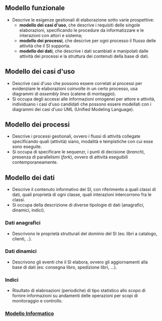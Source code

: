 ## Modello funzionale
- Descrive le esigenze gestionali di elaborazione sotto varie prospettive:
   - **modello dei casi d'uso**, che descrive i requisiti delle singole elaborazioni, specificando le procedure da informatizzare e le interazioni con attori e sistema;
   - **modello dei processi**, che descrive per ogni processo il flusso delle attività che il SI supporta.
   - **modello dei dati**, che descrive i dati scambiati e manipolati dalle attività dei processi e la struttura dei contenuti della base di dati.

## Modello dei casi d'uso 
- Descrive casi d'uso che possono essere correlati ai processi per evidenziare le elaborazioni coinvolte in un certo processo, usa diagrammi di *assembly lines* (catene di montaggio).
- Si occupa degli accessi alle informazioni omogenei per attore e attività, individuano i casi d'uso candidati che possono essere modellati con i diagrammi dei casi d'uso UML (Unified Modeling Language).

## Modello dei processi
- Descrive i processi gestionali, ovvero i flussi di attività collegate specificando quali (attività) siano, modalità e tempistiche con cui esse sono eseguite. 
- Si occupa di specificare le sequenzr, i punti di decisione (*branch*), presenza di parallelismi (*fork*), ovvero di attività eseguibili contemporaneamente.

## Modello dei dati
- Descrive il contenuto informativo dei SI, con riferimento a quali classi di dati, quali proprietà di ogni classe, quali interazioni intercorrono fra le classi.
- Si occupa della descrizione di diverse tipologie di dati (anagrafici, dinamici, indici).


### Dati anagrafici
- Descrivono le proprietà strutturali del dominio del SI (es: libri a catalogo, clienti, ..).

### Dati dinamici
- Descrivono gli eventi che il SI elabora, ovvero gli aggiornamenti alla base di dati (es: consegna libro, spedizione libri, ...).

### Indici
- Risultato di elabroazioni (periodiche) di tipo statistico allo scopo di fornire informazioni su andamenti delle operazioni per scopi di monitoraggio e controllo.


### [Modello Informatico](https://github.com/Gabri432/Sistemi_informativi/blob/master/capitolo_1/modello_informatico.md)